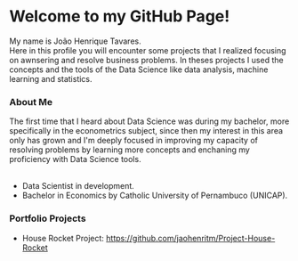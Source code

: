 <h1>Welcome to my GitHub Page!</h1>
	<p/>My name is João Henrique Tavares.<br>
	Here in this profile you will encounter some projects that I realized focusing on awnsering and resolve business problems. In theses projects I used the concepts and the tools of the Data Science like data analysis, machine learning and statistics.
	
<h3>About Me</h3>
	The first time that I heard about Data Science was during my bachelor, more specifically in the econometrics subject, since then my interest in this area
	only has grown and I'm deeply focused in improving my capacity of resolving problems by learning more concepts and enchaning my proficiency with Data Science tools.
<br/><br/>

- Data Scientist in development.
- Bachelor in Economics by Catholic University of Pernambuco (UNICAP).


### Portfolio Projects

- House Rocket Project: https://github.com/jaohenritm/Project-House-Rocket

<!---
jaohenritm/jaohenritm is a ✨ special ✨ repository because its `README.md` (this file) appears on your GitHub profile.
You can click the Preview link to take a look at your changes.
--->
